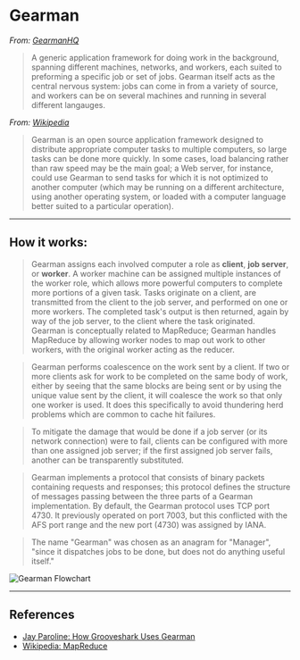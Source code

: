 # Gearman

*From: [GearmanHQ](http://gearmanhq.com/help/getting-started)*

> A generic application framework for doing work in the background, spanning different machines, networks, and workers, each suited to preforming a specific job or set of jobs. Gearman itself acts as the central nervous system: jobs can come in from a variety of source, and workers can be on several machines and running in several different langauges.

*From: [Wikipedia](https://en.wikipedia.org/wiki/Gearman)*

> Gearman is an open source application framework designed to distribute appropriate computer tasks to multiple computers, so large tasks can be done more quickly. In some cases, load balancing rather than raw speed may be the main goal; a Web server, for instance, could use Gearman to send tasks for which it is not optimized to another computer (which may be running on a different architecture, using another operating system, or loaded with a computer language better suited to a particular operation).

---

## How it works:

> Gearman assigns each involved computer a role as **client**, **job server**, or **worker**. A worker machine can be assigned multiple instances of the worker role, which allows more powerful computers to complete more portions of a given task. Tasks originate on a client, are transmitted from the client to the job server, and performed on one or more workers. The completed task's output is then returned, again by way of the job server, to the client where the task originated. Gearman is conceptually related to MapReduce; Gearman handles MapReduce by allowing worker nodes to map out work to other workers, with the original worker acting as the reducer.

> Gearman performs coalescence on the work sent by a client. If two or more clients ask for work to be completed on the same body of work, either by seeing that the same blocks are being sent or by using the unique value sent by the client, it will coalesce the work so that only one worker is used. It does this specifically to avoid thundering herd problems which are common to cache hit failures.

> To mitigate the damage that would be done if a job server (or its network connection) were to fail, clients can be configured with more than one assigned job server; if the first assigned job server fails, another can be transparently substituted.

> Gearman implements a protocol that consists of binary packets containing requests and responses; this protocol defines the structure of messages passing between the three parts of a Gearman implementation. By default, the Gearman protocol uses TCP port 4730. It previously operated on port 7003, but this conflicted with the AFS port range and the new port (4730) was assigned by IANA.

> The name "Gearman" was chosen as an anagram for "Manager", "since it dispatches jobs to be done, but does not do anything useful itself."

![Gearman Flowchart](https://upload.wikimedia.org/wikipedia/en/c/c5/Gearman_Stack.png)

---

## References

-   [Jay Paroline: How Grooveshark Uses Gearman](http://wanderr.com/jay/how-grooveshark-uses-gearman/2011/03/27)
-   [Wikipedia: MapReduce](https://en.wikipedia.org/wiki/MapReduce)
